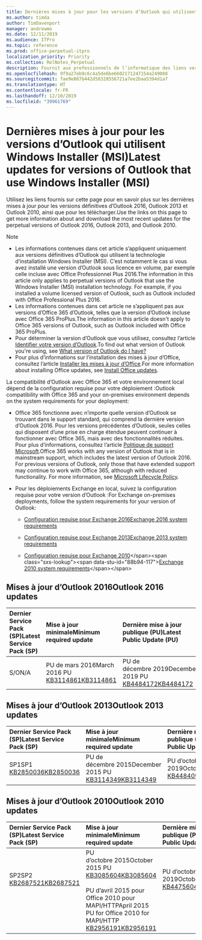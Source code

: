 ```yaml
---
title: Dernières mises à jour pour les versions d’Outlook qui utilisent Windows Installer (MSI)
ms.author: timda
author: TimDavenport
manager: andrewmo
ms.date: 12/11/2019
ms.audience: ITPro
ms.topic: reference
ms.prod: office-perpetual-itpro
localization_priority: Priority
ms.collection: RelNotes_Perpetual
description: Fournit aux professionnels de l’informatique des liens vers les dernières informations sur les mises à jour pour les versions définitives d’Outlook 2016, Outlook 2013 et Outlook 2010
ms.openlocfilehash: 9f9a27eb9c6c4a5de6be6602171247154a249088
ms.sourcegitcommit: fae9e887b442d58328556721a7ee2baa5394d1a7
ms.translationtype: HT
ms.contentlocale: fr-FR
ms.lasthandoff: 12/10/2019
ms.locfileid: "39961769"
---
```

# <a name="latest-updates-for-versions-of-outlook-that-use-windows-installer-msi"></a><span data-ttu-id="88b94-103">Dernières mises à jour pour les versions d’Outlook qui utilisent Windows Installer (MSI)</span><span class="sxs-lookup"><span data-stu-id="88b94-103">Latest updates for versions of Outlook that use Windows Installer (MSI)</span></span>

<span data-ttu-id="88b94-104">Utilisez les liens fournis sur cette page pour en savoir plus sur les dernières mises à jour pour les versions définitives d’Outlook 2016, Outlook 2013 et Outlook 2010, ainsi que pour les télécharger.</span><span class="sxs-lookup"><span data-stu-id="88b94-104">Use the links on this page to get more information about and download the most recent updates for the perpetual versions of Outlook 2016, Outlook 2013, and Outlook 2010.</span></span>
  
> [!NOTE]
> - <span data-ttu-id="88b94-p101">Les informations contenues dans cet article s’appliquent uniquement aux versions définitives d’Outlook qui utilisent la technologie d’installation Windows Installer (MSI). C’est notamment le cas si vous avez installé une version d’Outlook sous licence en volume, par exemple celle incluse avec Office Professionnel Plus 2016.</span><span class="sxs-lookup"><span data-stu-id="88b94-p101">The information in this article only applies to perpetual versions of Outlook that use the Windows Installer (MSI) installation technology. For example, if you installed a volume licensed version of Outlook, such as Outlook included with Office Professional Plus 2016.</span></span>
> - <span data-ttu-id="88b94-107">Les informations contenues dans cet article ne s’appliquent pas aux versions d’Office 365 d’Outlook, telles que la version d’Outlook incluse avec Office 365 ProPlus.</span><span class="sxs-lookup"><span data-stu-id="88b94-107">The information in this article doesn't apply to Office 365 versions of Outlook, such as Outlook included with Office 365 ProPlus.</span></span>
> - <span data-ttu-id="88b94-108">Pour déterminer la version d’Outlook que vous utilisez, consultez l’article [Identifier votre version d’Outlook](https://support.office.com/article/b3a9568c-edb5-42b9-9825-d48d82b2257c).</span><span class="sxs-lookup"><span data-stu-id="88b94-108">To find out what version of Outlook you're using, see [What version of Outlook do I have?](https://support.office.com/article/b3a9568c-edb5-42b9-9825-d48d82b2257c)</span></span>
> - <span data-ttu-id="88b94-109">Pour plus d’informations sur l’installation des mises à jour d’Office, consultez l’article [Installer les mises à jour d’Office](https://support.office.com/article/2ab296f3-7f03-43a2-8e50-46de917611c5).</span><span class="sxs-lookup"><span data-stu-id="88b94-109">For more information about installing Office updates, see [Install Office updates](https://support.office.com/article/2ab296f3-7f03-43a2-8e50-46de917611c5).</span></span> 
  
<span data-ttu-id="88b94-110">La compatibilité d’Outlook avec Office 365 et votre environnement local dépend de la configuration requise pour votre déploiement :</span><span class="sxs-lookup"><span data-stu-id="88b94-110">Outlook compatibility with Office 365 and your on-premises environment depends on the system requirements for your deployment:</span></span>
  
- <span data-ttu-id="88b94-p102">Office 365 fonctionne avec n’importe quelle version d’Outlook se trouvant dans le support standard, qui comprend la dernière version d’Outlook 2016. Pour les versions précédentes d’Outlook, seules celles qui disposent d’une prise en charge étendue peuvent continuer à fonctionner avec Office 365, mais avec des fonctionnalités réduites. Pour plus d’informations, consultez l’article [Politique de support Microsoft](https://support.microsoft.com/lifecycle).</span><span class="sxs-lookup"><span data-stu-id="88b94-p102">Office 365 works with any version of Outlook that is in mainstream support, which includes the latest version of Outlook 2016. For previous versions of Outlook, only those that have extended support may continue to work with Office 365, although with reduced functionality. For more information, see [Microsoft Lifecycle Policy](https://support.microsoft.com/lifecycle).</span></span>
    
- <span data-ttu-id="88b94-114">Pour les déploiements Exchange en local, suivez la configuration requise pour votre version d’Outlook :</span><span class="sxs-lookup"><span data-stu-id="88b94-114">For Exchange on-premises deployments, follow the system requirements for your version of Outlook:</span></span>
    
  - [<span data-ttu-id="88b94-115">Configuration requise pour Exchange 2016</span><span class="sxs-lookup"><span data-stu-id="88b94-115">Exchange 2016 system requirements</span></span>](https://docs.microsoft.com/Exchange/plan-and-deploy/system-requirements)
    
  - [<span data-ttu-id="88b94-116">Configuration requise pour Exchange 2013</span><span class="sxs-lookup"><span data-stu-id="88b94-116">Exchange 2013 system requirements</span></span>](https://docs.microsoft.com/exchange/exchange-2013-system-requirements-exchange-2013-help)
    
  - <span data-ttu-id="88b94-117">[Configuration requise pour Exchange 2010](https://docs.microsoft.com/previous-versions/office/exchange-server-2010/aa996719(v=exchg.141))</span><span class="sxs-lookup"><span data-stu-id="88b94-117">[Exchange 2010 system requirements](https://docs.microsoft.com/previous-versions/office/exchange-server-2010/aa996719(v=exchg.141))</span></span>

   
## <a name="outlook-2016-updates"></a><span data-ttu-id="88b94-118">Mises à jour d’Outlook 2016</span><span class="sxs-lookup"><span data-stu-id="88b94-118">Outlook 2016 updates</span></span>

|<span data-ttu-id="88b94-119">**Dernier Service Pack (SP)**</span><span class="sxs-lookup"><span data-stu-id="88b94-119">**Latest Service Pack (SP)**</span></span>|<span data-ttu-id="88b94-120">**Mise à jour minimale**</span><span class="sxs-lookup"><span data-stu-id="88b94-120">**Minimum required update**</span></span>|<span data-ttu-id="88b94-121">**Dernière mise à jour publique (PU)**</span><span class="sxs-lookup"><span data-stu-id="88b94-121">**Latest Public Update (PU)**</span></span>|
|:-----|:-----|:-----|
|<span data-ttu-id="88b94-122">S/O</span><span class="sxs-lookup"><span data-stu-id="88b94-122">N/A</span></span>  <br/> |<span data-ttu-id="88b94-123">PU de mars 2016</span><span class="sxs-lookup"><span data-stu-id="88b94-123">March 2016 PU</span></span> <br/>[<span data-ttu-id="88b94-124">KB3114861</span><span class="sxs-lookup"><span data-stu-id="88b94-124">KB3114861</span></span>](https://support.microsoft.com/help/3114861) <br/> |<span data-ttu-id="88b94-125">PU de décembre 2019</span><span class="sxs-lookup"><span data-stu-id="88b94-125">December 2019 PU</span></span> <br/>[<span data-ttu-id="88b94-126">KB4484172</span><span class="sxs-lookup"><span data-stu-id="88b94-126">KB4484172</span></span>](https://support.microsoft.com/help/4484172) 

## <a name="outlook-2013-updates"></a><span data-ttu-id="88b94-127">Mises à jour d’Outlook 2013</span><span class="sxs-lookup"><span data-stu-id="88b94-127">Outlook 2013 updates</span></span>

|<span data-ttu-id="88b94-128">**Dernier Service Pack (SP)**</span><span class="sxs-lookup"><span data-stu-id="88b94-128">**Latest Service Pack (SP)**</span></span>|<span data-ttu-id="88b94-129">**Mise à jour minimale**</span><span class="sxs-lookup"><span data-stu-id="88b94-129">**Minimum required update**</span></span>|<span data-ttu-id="88b94-130">**Dernière mise à jour publique (PU)**</span><span class="sxs-lookup"><span data-stu-id="88b94-130">**Latest Public Update (PU)**</span></span>|
|:-----|:-----|:-----|
|<span data-ttu-id="88b94-131">SP1</span><span class="sxs-lookup"><span data-stu-id="88b94-131">SP1</span></span>  <br/>[<span data-ttu-id="88b94-132">KB2850036</span><span class="sxs-lookup"><span data-stu-id="88b94-132">KB2850036</span></span>](https://go.microsoft.com/fwlink/p/?LinkId=512538) <br/> |<span data-ttu-id="88b94-133">PU de décembre 2015</span><span class="sxs-lookup"><span data-stu-id="88b94-133">December 2015 PU</span></span> <br/>[<span data-ttu-id="88b94-134">KB3114349</span><span class="sxs-lookup"><span data-stu-id="88b94-134">KB3114349</span></span>](https://support.microsoft.com/kb/3114349) <br/> |<span data-ttu-id="88b94-135">PU d’octobre 2019</span><span class="sxs-lookup"><span data-stu-id="88b94-135">October 2019 PU</span></span> <br/>[<span data-ttu-id="88b94-136">KB4484096</span><span class="sxs-lookup"><span data-stu-id="88b94-136">KB4484096</span></span>](https://support.microsoft.com/help/4484096)  |
   
## <a name="outlook-2010-updates"></a><span data-ttu-id="88b94-137">Mises à jour d’Outlook 2010</span><span class="sxs-lookup"><span data-stu-id="88b94-137">Outlook 2010 updates</span></span>

|<span data-ttu-id="88b94-138">**Dernier Service Pack (SP)**</span><span class="sxs-lookup"><span data-stu-id="88b94-138">**Latest Service Pack (SP)**</span></span>|<span data-ttu-id="88b94-139">**Mise à jour minimale**</span><span class="sxs-lookup"><span data-stu-id="88b94-139">**Minimum required update**</span></span>|<span data-ttu-id="88b94-140">**Dernière mise à jour publique (PU)**</span><span class="sxs-lookup"><span data-stu-id="88b94-140">**Latest Public Update (PU)**</span></span>|
|:-----|:-----|:-----|
|<span data-ttu-id="88b94-141">SP2</span><span class="sxs-lookup"><span data-stu-id="88b94-141">SP2</span></span> <br/>[<span data-ttu-id="88b94-142">KB2687521</span><span class="sxs-lookup"><span data-stu-id="88b94-142">KB2687521</span></span>](https://go.microsoft.com/fwlink/p/?LinkId=512542) <br><br><br><br/> |<span data-ttu-id="88b94-143">PU d’octobre 2015</span><span class="sxs-lookup"><span data-stu-id="88b94-143">October 2015 PU</span></span> <br/> [<span data-ttu-id="88b94-144">KB3085604</span><span class="sxs-lookup"><span data-stu-id="88b94-144">KB3085604</span></span>](https://support.microsoft.com/kb/3085604) <br/><br/>  <span data-ttu-id="88b94-145">PU d’avril 2015 pour Office 2010 pour MAPI/HTTP</span><span class="sxs-lookup"><span data-stu-id="88b94-145">April 2015 PU for Office 2010 for MAPI/HTTP</span></span> <br/> [<span data-ttu-id="88b94-146">KB2956191</span><span class="sxs-lookup"><span data-stu-id="88b94-146">KB2956191</span></span>](https://support.microsoft.com/fr-FR/help/2956191/april-14-2015-update-for-office-2010-kb2956191) <br/> |<span data-ttu-id="88b94-147">PU d’octobre 2019</span><span class="sxs-lookup"><span data-stu-id="88b94-147">October 2019 PU</span></span> <br/>[<span data-ttu-id="88b94-148">KB4475604</span><span class="sxs-lookup"><span data-stu-id="88b94-148">KB4475604</span></span>](https://support.microsoft.com/help/4475604) <br><br><br><br/>|
   

